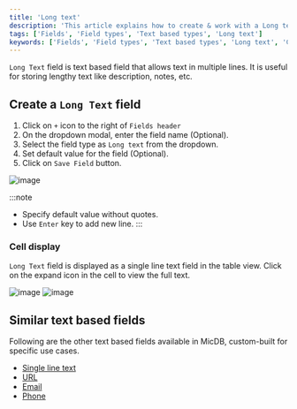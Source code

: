 ```yaml
---
title: 'Long text'
description: 'This article explains how to create & work with a Long text field.'
tags: ['Fields', 'Field types', 'Text based types', 'Long text']
keywords: ['Fields', 'Field types', 'Text based types', 'Long text', 'Create long text field']
---
```



`Long Text` field is text based field that allows text in multiple lines. It is useful for storing lengthy text like description, notes, etc.

## Create a `Long Text` field
1. Click on `+` icon to the right of `Fields header`
2. On the dropdown modal, enter the field name (Optional).
3. Select the field type as `Long text` from the dropdown.
4. Set default value for the field (Optional).
5. Click on `Save Field` button.

![image](/img/v2/fields/types/longtext.png)

:::note
- Specify default value without quotes.
- Use `Enter` key to add new line.
:::

### Cell display
`Long Text` field is displayed as a single line text field in the table view. Click on the expand icon in the cell to view the full text.

![image](/img/v2/fields/long-text-expand.png)
![image](/img/v2/fields/long-text-expand-2.png)


## Similar text based fields
Following are the other text based fields available in MicDB, custom-built for specific use cases.
- [Single line text](010.single-line-text.md)
- [URL](050.url.md)
- [Email](030.email.md)
- [Phone](040.phonenumber.md)



